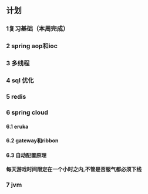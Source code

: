 ## 计划

### 1复习基础（本周完成）

### 2 spring aop和ioc

### 3 多线程

### 4 sql 优化

### 5 redis

### 6 spring cloud 

#### 6.1 eruka

#### 6.2 gateway和ribbon

#### 6.3 自动配置原理

**每天游戏时间限定在一个小时之内,不管是否服气都必须下线**

### 7 jvm
